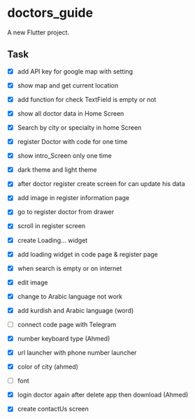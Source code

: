 # doctors_guide

A new Flutter project.

## Task

- [X] add API key for google map with setting
- [X] show map and get current location 
- [x] add function for check TextField is empty or not
- [X] show all doctor data in Home Screen 
- [X] Search by city or specialty in home Screen
- [x] register Doctor with code for one time
- [x] show intro_Screen only one time
- [x] dark theme and light theme
- [x] after doctor register create screen for can update his data
- [x] add image in register information page
- [X] go to register doctor from drawer 
- [x] scroll in register screen
- [x] create Loading... widget
- [x] add loading widget in code page & register page
- [X] when search is empty or on internet 
- [X] edit image
- [x] change to Arabic language not work
- [X] add kurdish and Arabic language (word) 
- [ ] connect code page with Telegram 
- [X] number keyboard type (Ahmed)
- [x] url launcher with phone number launcher
- [x] color of city (ahmed)
- [ ] font 
- [x] login doctor again after delete app then download  (Ahmed)
- [x] create contactUs screen 





